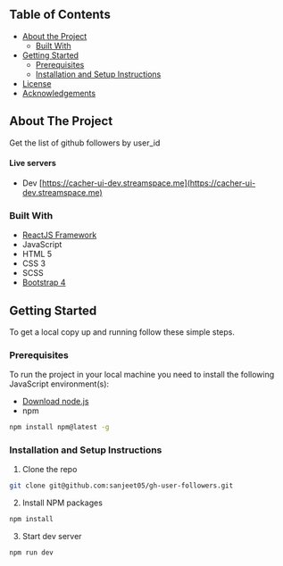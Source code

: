<!-- TABLE OF CONTENTS -->

## Table of Contents

- [About the Project](#about-the-project)
  - [Built With](#built-with)
- [Getting Started](#getting-started)
  - [Prerequisites](#prerequisites)
  - [Installation and Setup Instructions](#installation-and-setup-instructions)
- [License](#license)
- [Acknowledgements](#acknowledgements)

<!-- ABOUT THE PROJECT -->

## About The Project

Get the list of github followers by user_id

#### Live servers

- Dev [https://cacher-ui-dev.streamspace.me](https://cacher-ui-dev.streamspace.me)

### Built With

- [ReactJS Framework](https://reactjs.org/)
- JavaScript
- HTML 5
- CSS 3
- SCSS
- [Bootstrap 4](https://getbootstrap.com/docs/4.0/getting-started/introduction/)

<!-- GETTING STARTED -->

## Getting Started

To get a local copy up and running follow these simple steps.

### Prerequisites

To run the project in your local machine you need to install the following JavaScript environment(s):

- [Download node.js](https://nodejs.org/en/download/)
- npm

```sh
npm install npm@latest -g
```

### Installation and Setup Instructions

1. Clone the repo

```sh
git clone git@github.com:sanjeet05/gh-user-followers.git
```

2. Install NPM packages

```sh
npm install
```

3. Start dev server

```sh
npm run dev

```
